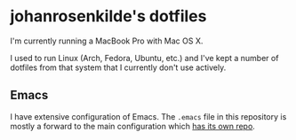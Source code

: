 # johanrosenkilde's dotfiles

I'm currently running a MacBook Pro with Mac OS X.

I used to run Linux (Arch, Fedora, Ubuntu, etc.) and I've kept a number of
dotfiles from that system that I currently don't use actively.

## Emacs

I have extensive configuration of Emacs. The `.emacs` file in this repository is
mostly a forward to the main configuration which [has its own repo](https://github.com/johanrosenkilde/dotemacs).
